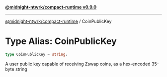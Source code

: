[**@midnight-ntwrk/compact-runtime v0.9.0**](../README.md)

***

[@midnight-ntwrk/compact-runtime](../globals.md) / CoinPublicKey

# Type Alias: CoinPublicKey

```ts
type CoinPublicKey = string;
```

A user public key capable of receiving Zswap coins, as a hex-encoded 35-byte
string
